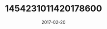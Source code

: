 ---
title: "1454231011420178600"
cover: "2017-02-20 19.04.27 1454231011420178600_46248401"
photo: "2017-02-20 19.04.27 1454231011420178600_46248401"
date: "2017-02-20"
type: "photo"
---